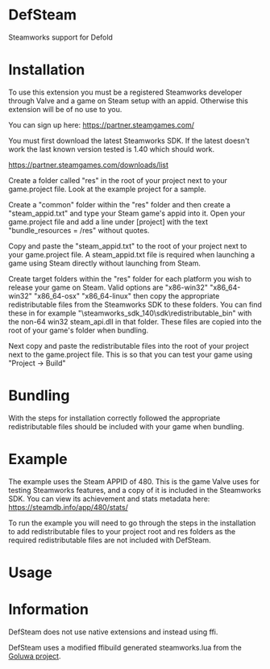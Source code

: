 # DefSteam

Steamworks support for Defold

# Installation

To use this extension you must be a registered Steamworks developer through Valve and a game on Steam setup with an appid. Otherwise this extension will be of no use to you.

You can sign up here: https://partner.steamgames.com/

You must first download the latest Steamworks SDK. If the latest doesn't work the last known version tested is 1.40 which should work.

https://partner.steamgames.com/downloads/list

Create a folder called "res" in the root of your project next to your game.project file. Look at the example project for a sample. 

Create a "common" folder within the "res" folder and then create a "steam_appid.txt" and type your Steam game's appid into it. Open your game.project file and add a line under [project] with the text "bundle_resources = /res" without quotes.

Copy and paste the "steam_appid.txt" to the root of your project next to your game.project file. A steam_appid.txt file is required when launching a game using Steam directly without launching from Steam.

Create target folders within the "res" folder for each platform you wish to release your game on Steam. Valid options are "x86-win32" "x86_64-win32" "x86_64-osx" "x86_64-linux" then copy the appropriate redistributable files from the Steamworks SDK to these folders. You can find these in for example "\steamworks_sdk_140\sdk\redistributable_bin" with the non-64 win32 steam_api.dll in that folder. These files are copied into the root of your game's folder when bundling.

Next copy and paste the redistributable files into the root of your project next to the game.project file. This is so that you can test your game using "Project -> Build"

# Bundling

With the steps for installation correctly followed the appropriate redistributable files should be included with your game when bundling.

# Example

The example uses the Steam APPID of 480. This is the game Valve uses for testing Steamworks features, and a copy of it is included in the Steamworks SDK. You can view its achievement and stats metadata here: https://steamdb.info/app/480/stats/

To run the example you will need to go through the steps in the installation to add redistributable files to your project root and res folders as the required redistributable files are not included with DefSteam.

# Usage



# Information

DefSteam does not use native extensions and instead using ffi.

DefSteam uses a modified ffibuild generated steamworks.lua from the [Goluwa project](https://github.com/CapsAdmin/goluwa).